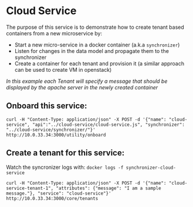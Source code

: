 # Cloud Service


The purpose of this service is to demonstrate how to create tenant based containers from a new microservice by:

- Start a new micro-service in a docker container (a.k.a `synchronizer`)
- Listen for changes in the data model and propagate them to the synchronizer
- Create a container for each tenant and provision it (a similar approach can be used to create VM in openstack)

_In this example each Tenant will specify a message that should be displayed by the apache server in the newly created container_

## Onboard this service:

```
curl -H "Content-Type: application/json" -X POST -d '{"name": "cloud-service", "api":"../cloud-service/cloud-service.js", "synchronizer": "../cloud-service/synchronizer/"}' http://10.0.33.34:3000/utility/onboard
```

## Create a tenant for this service:

Watch the syncronizer logs with: `docker logs -f synchronizer-cloud-service`

```
curl -H "Content-Type: application/json" -X POST -d '{"name": "cloud-service-tenant-1", "attributes": {"message": "I am a sample message."}, "service": "cloud-service"}' http://10.0.33.34:3000/core/tenants
```